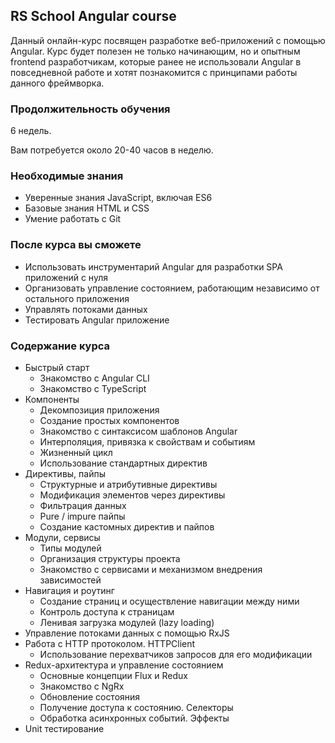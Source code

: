 ## RS School Angular course

Данный онлайн-курс посвящен разработке веб-приложений с помощью Angular.
Курс будет полезен не только начинающим, но и опытным frontend разработчикам, которые ранее не использовали Angular в повседневной работе и хотят познакомится с принципами работы данного фреймворка.

### Продолжительность обучения

6 недель.

Вам потребуется около 20-40 часов в неделю.

### Необходимые знания

- Уверенные знания JavaScript, включая ES6
- Базовые знания HTML и CSS
- Умение работать с Git

### После курса вы сможете

 - Использовать инструментарий Angular для разработки SPA приложений с нуля
 - Организовать управление состоянием, работающим независимо от остального приложения
 - Управлять потоками данных
 - Тестировать Angular приложение

### Содержание курса
- Быстрый старт
    - Знакомство с Angular CLI
    - Знакомство с TypeScript
- Компоненты
    - Декомпозиция приложения
    - Создание простых компонентов
    - Знакомство с синтаксисом шаблонов Angular
    - Интерполяция, привязка к свойствам и событиям
    - Жизненный цикл
    - Использование стандартных директив
- Директивы, пайпы
    - Структурные и атрибутивные директивы
    - Модификация элементов через директивы
    - Фильтрация данных
    - Pure / impure пайпы
    - Создание кастомных директив и пайпов
- Модули, сервисы
    - Типы модулей
    - Организация структуры проекта
    - Знакомство с сервисами и механизмом внедрения зависимостей
- Навигация и роутинг
    - Создание страниц и осуществление навигации между ними
    - Контроль доступа к страницам
    - Ленивая загрузка модулей (lazy loading)
- Управление потоками данных с помощью RxJS
- Работа с HTTP протоколом. HTTPClient
    - Использование перехватчиков запросов для его модификации
- Redux-архитектура и управление состоянием
    - Основные концепции Flux и Redux
    - Знакомство с NgRx
    - Обновление состояния
    - Получение доступа к состоянию. Селекторы
    - Обработка асинхронных событий. Эффекты
- Unit тестирование

